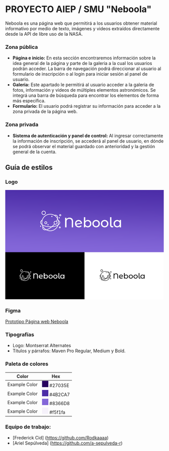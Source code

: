 # PROYECTO AIEP / SMU "Neboola"

Neboola es una página web que permitirá a los usuarios obtener material informativo por medio de texto, imágenes y videos extraídos directamente desde la API de libre uso de la NASA.


### Zona pública

+ **Página e inicio:** En esta sección encontraremos información sobre la idea general de la página y parte de la galeria a la cual los usuarios podrán acceder. La barra de navegación podrá direccionar al usuario al formulario de inscripción o al login para iniciar sesión al panel de usuario. 
+ **Galeria:** Este apartado le permitirá al usuario acceder a la galeria de fotos, información y videos de múltiples elementos astronómicos. Se integrá una barra de búsqueda para encontrar los elementos de forma más específica.
+ **Formulario:** El usuario podrá registrar su información para acceder a la zona privada de la página web.

### Zona privada

+ **Sistema de autenticación y panel de control:** Al ingresar correctamente la información de inscripción, se accederá al panel de usuario, en dónde se podrá observar el material guardado con anterioridad y la gestión general de la cuenta.

## Guía de estilos

### Logo
![](neboola-logos.png)

### Figma
[Prototipo Página web Neboola](https://www.figma.com/file/LvQ3hvBZmC6cE0TtWRHgBI/Neboola?node-id=0%3A1&t=8IZBchXBZaSLGhX1-1/ "Figma 'Neboola'")

### Tipografías
+ Logo: Montserrat Alternates
+ Títulos y párrafos: Maven Pro Regular, Medium y Bold.

### Paleta de colores
| Color             | Hex                                                                |
| ----------------- | ------------------------------------------------------------------ |
| Example Color | ![#27035E](color01.png) #27035E |
| Example Color | ![#4B2CA7](color02.png) #4B2CA7|
| Example Color | ![#8366D8](color03.png) #8366D8 |
| Example Color | ![#f5f1fa](color04.png) #f5f1fa |


### Equipo de trabajo:
+ [Frederick Cid] (https://github.com/Rodkaaaa)
+ [Ariel Sepúlveda] (https://github.com/a-sepulveda-r)